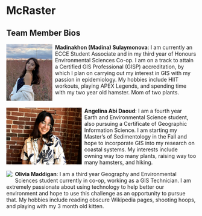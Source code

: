 # McRaster

## Team Member Bios

<img src="../images/madina.jpg" style="max-height:150px; margin:0 .5em .25em 0; float: left;" /> **Madinakhon (Madina) Sulaymonova**: I am currently an ECCE Student Associate and in my third year of Honours Environmental Sciences Co-op. I am on a track to attain a Certified GIS Professional (GISP) accreditation, by which I plan on carrying out my interest in GIS with my passion in epidemiology. My hobbies include HIIT workouts, playing APEX Legends, and spending time with my two year old hamster. Mom of two plants.<br style="clear:both;" />

<img src="../images/angelina.jpg" style="max-height:150px; margin:0 .5em .25em 0; float: left;" /> **Angelina Abi Daoud**: I am a fourth year Earth and Environmental Science student, also pursuing a Certificate of Geographic Information Science. I am starting my Master’s of Sedimentology in the Fall and hope to incorporate GIS into my research on coastal systems. My interests include owning way too many plants, raising way too many hamsters, and hiking.<br style="clear:both;" />

<img src="../images/olivia.jpg" style="max-height:150px; margin:0 .5em .25em 0; float: left;" /> **Olivia Maddigan**: I am a third year Geography and Environmental Sciences student currently in co-op, working as a GIS Technician. I am extremely passionate about using technology to help better our environment and hope to use this challenge as an opportunity to pursue that. My hobbies include reading obscure Wikipedia pages, shooting hoops, and playing with my 3 month old kitten.<br style="clear:both;" />